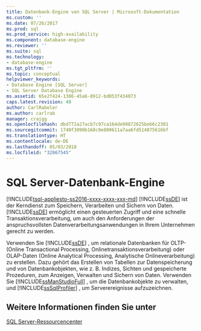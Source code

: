 ```yaml
---
title: Datenbank-Engine von SQL Server | Microsoft-Dokumentation
ms.custom: ''
ms.date: 07/26/2017
ms.prod: sql
ms.prod_service: high-availability
ms.component: database-engine
ms.reviewer: ''
ms.suite: sql
ms.technology:
- database-engine
ms.tgt_pltfrm: ''
ms.topic: conceptual
helpviewer_keywords:
- Database Engine [SQL Server]
- SQL Server Database Engine
ms.assetid: 65e2f424-1386-45a6-8912-bd053f434073
caps.latest.revision: 48
author: CarlRabeler
ms.author: carlrab
manager: craigg
ms.openlocfilehash: dbd772a27acb7c97ca164de99872625beb6c2301
ms.sourcegitcommit: 1740f3090b168c0e809611a7aa6fd514075616bf
ms.translationtype: HT
ms.contentlocale: de-DE
ms.lasthandoff: 05/03/2018
ms.locfileid: "32867545"
---
```

# <a name="sql-server-database-engine"></a>SQL Server-Datenbank-Engine
[!INCLUDE[tsql-appliesto-ss2016-xxxx-xxxx-xxx-md](../includes/tsql-appliesto-ss2016-xxxx-xxxx-xxx-md.md)]
  [!INCLUDE[ssDE](../includes/ssde-md.md)] ist der Kerndienst zum Speichern, Verarbeiten und Sichern von Daten. [!INCLUDE[ssDE](../includes/ssde-md.md)] ermöglicht einen gesteuerten Zugriff und eine schnelle Transaktionsverarbeitung, um auch den Anforderungen der anspruchsvollsten Datenverarbeitungsanwendungen in Ihrem Unternehmen gerecht zu werden.  
  
 Verwenden Sie [!INCLUDE[ssDE](../includes/ssde-md.md)] , um relationale Datenbanken für OLTP- (Online Transactional Processing, Onlinetransaktionsverarbeitung) oder OLAP-Daten (Online Analytical Processing, Analytische Onlineverarbeitung) zu erstellen. Dazu gehört das Erstellen von Tabellen zur Datenspeicherung und von Datenbankobjekten, wie z. B. Indizes, Sichten und gespeicherte Prozeduren, zum Anzeigen, Verwalten und Sichern von Daten. Verwenden Sie [!INCLUDE[ssManStudioFull](../includes/ssmanstudiofull-md.md)] , um die Datenbankobjekte zu verwalten, und [!INCLUDE[ssSqlProfiler](../includes/sssqlprofiler-md.md)] , um Serverereignisse aufzuzeichnen.  


## <a name="see-also"></a>Weitere Informationen finden Sie unter  
 [SQL Server-Ressourcencenter](http://go.microsoft.com/fwlink/?LinkId=219676)  
  
  
